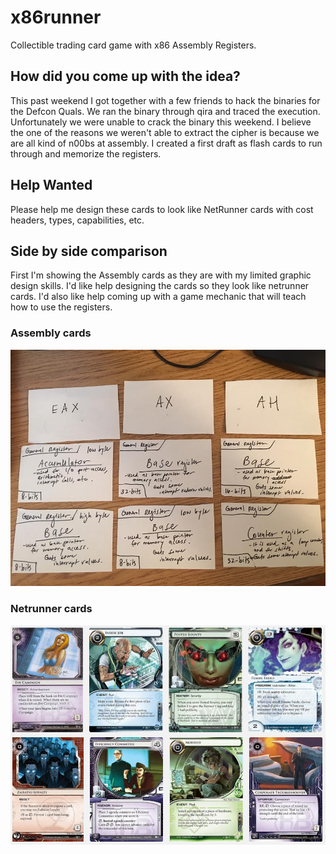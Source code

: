 # x86runner
Collectible trading card game with x86 Assembly Registers.

## How did you come up with the idea?
This past weekend I got together with a few friends to hack the binaries for the Defcon Quals. We ran the binary through qira and traced the execution. Unfortunately we were unable to crack the binary this weekend. I believe the one of the reasons we weren't able to extract the cipher is because we are all kind of n00bs at assembly. I created a first draft as flash cards to run through and memorize the registers.

## Help Wanted
Please help me design these cards to look like NetRunner cards with cost headers, types, capabilities, etc.

## Side by side comparison
First I'm showing the Assembly cards as they are with my limited graphic design skills. I'd like help designing the cards so they look like netrunner cards. I'd also like help coming up with a game mechanic that will teach how to use the registers.

### Assembly cards

![First draft of Assembly cards](https://github.com/davidkneely/x86runner/blob/master/images/assembly.png)

### Netrunner cards

![Netrunner cards](https://github.com/davidkneely/x86runner/blob/master/images/netrunner_cards.png)


